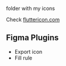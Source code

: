 folder with my icons

Check [fluttericon.com](https://www.fluttericon.com)

## Figma Plugins
- Export icon
- Fill rule
